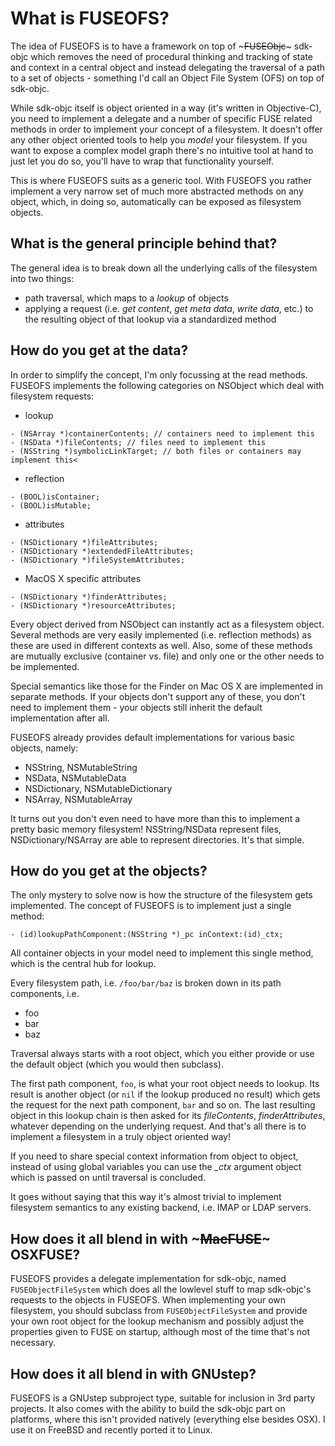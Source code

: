 What is FUSEOFS?
================

The idea of FUSEOFS is to have a framework on top of ~~~FUSEObjc~~~ sdk-objc
which removes the need of procedural thinking and tracking of state and context
in a central object and instead delegating the traversal of a path to a set
of objects - something I'd call an
Object File System (OFS) on top of sdk-objc.

While sdk-objc itself is object oriented in a way (it's written in Objective-C),
you need to implement a delegate and a number of specific FUSE related methods
in order to implement your concept of a filesystem. It doesn't offer any other
object oriented tools to help you *model* your filesystem. If you want
to expose a complex model graph there's no intuitive tool at hand to just
let you do so, you'll have to wrap that functionality yourself.

This is where FUSEOFS suits as a generic tool.
With FUSEOFS you rather implement a very narrow set of much
more abstracted methods on any object, which, in doing so, automatically can be
exposed as filesystem objects.

What is the general principle behind that?
------------------------------------------

The general idea is to break down all the underlying calls of the filesystem
into two things:

- path traversal, which maps to a *lookup* of objects
- applying a request (i.e. *get content*, *get meta data*, *write data*, etc.)
to the resulting object of that lookup via a standardized method

How do you get at the data?
---------------------------

In order to simplify the concept, I'm only focussing at the read methods.
FUSEOFS implements the following categories on NSObject which deal with
filesystem requests:

- lookup

```
- (NSArray *)containerContents; // containers need to implement this
- (NSData *)fileContents; // files need to implement this
- (NSString *)symbolicLinkTarget; // both files or containers may implement this<
```

- reflection

```
- (BOOL)isContainer;
- (BOOL)isMutable;
```

- attributes

```
- (NSDictionary *)fileAttributes;
- (NSDictionary *)extendedFileAttributes;
- (NSDictionary *)fileSystemAttributes;
```

- MacOS X specific attributes

```
- (NSDictionary *)finderAttributes;
- (NSDictionary *)resourceAttributes;
```

Every object derived from NSObject can instantly act as a filesystem
object. Several methods are very easily implemented (i.e. reflection methods)
as these are used in different contexts as well. Also, some of these methods
are mutually exclusive (container vs. file) and only one or the other needs
to be implemented.

Special semantics like those for the Finder on Mac OS X are implemented in
separate methods. If your objects don't support any of these, you don't need
to implement them - your objects still inherit the default implementation
after all.

FUSEOFS already provides default implementations for various basic objects,
namely:

- NSString, NSMutableString
- NSData, NSMutableData
- NSDictionary, NSMutableDictionary
- NSArray, NSMutableArray

It turns out you don't even need to have more than this to implement a pretty
basic memory filesystem! NSString/NSData represent files, NSDictionary/NSArray
are able to represent directories. It's that simple.

How do you get at the objects?
------------------------------

The only mystery to solve now is how the structure of the filesystem gets
implemented. The concept of FUSEOFS is to implement just a single method:

```
- (id)lookupPathComponent:(NSString *)_pc inContext:(id)_ctx;
```

All container objects in your model need to implement this single method, which
is the central hub for lookup.

Every filesystem path, i.e. ```/foo/bar/baz``` is broken down in its path
components, i.e.

- foo
- bar
- baz

Traversal always starts with a root object, which you either provide or
use the default object (which you would then subclass).

The first path component,
```foo```, is what your root object needs to lookup. Its result is another
object (or ```nil``` if the lookup produced no result) which gets the
request for the next path component, ```bar``` and so on. The last
resulting object in this lookup chain is then asked for its *fileContents*,
*finderAttributes*, whatever depending on the underlying request.
And that's all there is to implement a filesystem in a truly object
oriented way!

If you need to share special context information
from object to object, instead of using global variables you can use the
*_ctx* argument object which is passed on until traversal is concluded.

It goes without saying that this way it's almost trivial to implement
filesystem semantics to any existing backend, i.e. IMAP or LDAP servers.

How does it all blend in with ~~~MacFUSE~~~ OSXFUSE?
----------------------------------------------------

FUSEOFS provides a delegate implementation for sdk-objc, named
```FUSEObjectFileSystem``` which does all the lowlevel stuff to map
sdk-objc's requests to the objects in FUSEOFS. When implementing your own
filesystem, you should subclass from ```FUSEObjectFileSystem``` and
provide your own root object for the lookup mechanism and possibly adjust
the properties given to FUSE on startup, although most of the time that's
not necessary.

How does it all blend in with GNUstep?
--------------------------------------

FUSEOFS is a GNUstep subproject type, suitable for inclusion in 3rd party
projects. It also comes with the ability to build the sdk-objc part on
platforms, where this isn't provided natively (everything else besides OSX).
I use it on FreeBSD and recently ported it to Linux.
